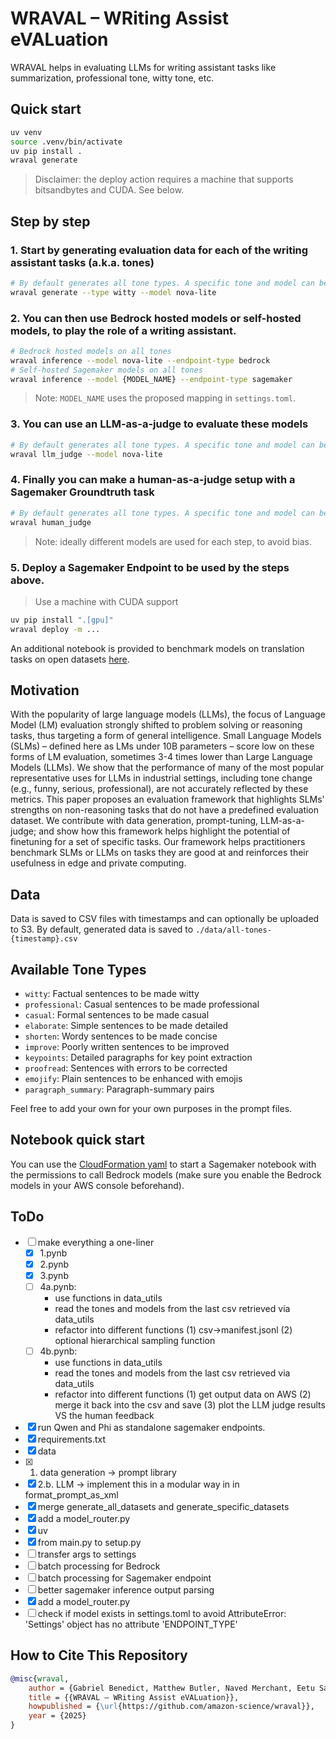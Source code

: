 # WRAVAL – WRiting Assist eVALuation

WRAVAL helps in evaluating LLMs for writing assistant tasks like summarization, professional tone, witty tone, etc.

## Quick start

```bash
uv venv
source .venv/bin/activate
uv pip install .
wraval generate
```

> Disclaimer: the deploy action requires a machine that supports bitsandbytes and CUDA. See below.

## Step by step

### 1. Start by generating evaluation data for each of the writing assistant tasks (a.k.a. tones)

```bash
# By default generates all tone types. A specific tone and model can be specified.
wraval generate --type witty --model nova-lite
```

### 2. You can then use Bedrock hosted models or self-hosted models, to play the role of a writing assistant.

```bash
# Bedrock hosted models on all tones
wraval inference --model nova-lite --endpoint-type bedrock
# Self-hosted Sagemaker models on all tones
wraval inference --model {MODEL_NAME} --endpoint-type sagemaker
```

> Note: `MODEL_NAME` uses the proposed mapping in `settings.toml`.

### 3. You can use an LLM-as-a-judge to evaluate these models

```bash
# By default generates all tone types. A specific tone and model can be specified.
wraval llm_judge --model nova-lite
```

### 4. Finally you can make a human-as-a-judge setup with a Sagemaker Groundtruth task

```bash
# By default generates all tone types. A specific tone and model can be specified.
wraval human_judge
```

> Note: ideally different models are used for each step, to avoid bias.

### 5. Deploy a Sagemaker Endpoint to be used by the steps above.

> Use a machine with CUDA support

```bash
uv pip install ".[gpu]"
wraval deploy -m ...
```

An additional notebook is provided to benchmark models on translation tasks on open datasets [here](Haiku_translate.ipynb).

## Motivation

With the popularity of large language models (LLMs), the focus of Language Model (LM) evaluation strongly shifted to problem solving or reasoning tasks, thus targeting a form of general intelligence. Small Language Models (SLMs) – defined here as LMs under 10B parameters – score low on these forms of LM evaluation, sometimes 3-4 times lower than Large Language Models (LLMs). We show that the performance of many of the most popular representative uses for LLMs in industrial settings, including tone change (e.g., funny, serious, professional), are not accurately reflected by these metrics. This paper proposes an evaluation framework that highlights SLMs' strengths on non-reasoning tasks that do not have a predefined evaluation dataset. We contribute with data generation, prompt-tuning, LLM-as-a-judge; and show how this framework helps highlight the potential of finetuning for a set of specific tasks. Our framework helps practitioners benchmark SLMs or LLMs on tasks they are good at and reinforces their usefulness in edge and private computing.


## Data

Data is saved to CSV files with timestamps and can optionally be uploaded to S3.
By default, generated data is saved to `./data/all-tones-{timestamp}.csv`

## Available Tone Types

- `witty`: Factual sentences to be made witty
- `professional`: Casual sentences to be made professional
- `casual`: Formal sentences to be made casual
- `elaborate`: Simple sentences to be made detailed
- `shorten`: Wordy sentences to be made concise
- `improve`: Poorly written sentences to be improved
- `keypoints`: Detailed paragraphs for key point extraction
- `proofread`: Sentences with errors to be corrected
- `emojify`: Plain sentences to be enhanced with emojis
- `paragraph_summary`: Paragraph-summary pairs

Feel free to add your own for your own purposes in the prompt files.

## Notebook quick start

You can use the [CloudFormation yaml](src/cloudformation.yml) to start a Sagemaker notebook with the permissions to call Bedrock models (make sure you enable the Bedrock models in your AWS console beforehand).

## ToDo

- [ ] make everything a one-liner
    - [x] 1.pynb
    - [x] 2.pynb
    - [x] 3.pynb
    - [ ] 4a.pynb:
        - use functions in data_utils
        - read the tones and models from the last csv retrieved via data_utils
        - refactor into different functions (1) csv->manifest.jsonl (2) optional hierarchical sampling function
    - [ ] 4b.pynb:
        - use functions in data_utils
        - read the tones and models from the last csv retrieved via data_utils
        - refactor into different functions (1) get output data on AWS (2) merge it back into the csv and save (3) plot the LLM judge results VS the human feedback
- [x] run Qwen and Phi as standalone sagemaker endpoints.
- [x] requirements.txt
- [x] data
- [x] 1. data generation -> prompt library
- [x] 2.b. LLM -> implement this in a modular way in in format_prompt_as_xml
- [x] merge generate_all_datasets and generate_specific_datasets
- [x] add a model_router.py
- [x] uv
- [x] from main.py to setup.py
- [ ] transfer args to settings
- [ ] batch processing for Bedrock
- [ ] batch processing for Sagemaker endpoint
- [ ] better sagemaker inference output parsing
- [x] add a model_router.py
- [ ] check if model exists in settings.toml to avoid AttributeError: 'Settings' object has no attribute 'ENDPOINT_TYPE'

## How to Cite This Repository

```bibtex
@misc{wraval,
    author = {Gabriel Benedict, Matthew Butler, Naved Merchant, Eetu Salama-Laine},
    title = {{WRAVAL – WRiting Assist eVALuation}},
    howpublished = {\url{https://github.com/amazon-science/wraval}},
    year = {2025}
}
```
